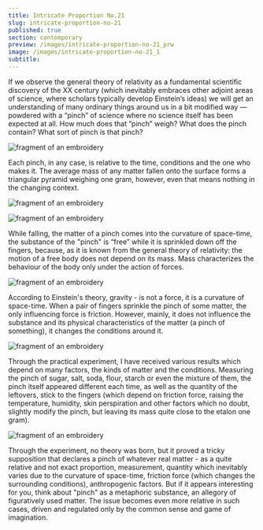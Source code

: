 ```yaml
---
title: Intricate Proportion No.21
slug: intricate-proportion-no-21
published: true
section: contemporary
preview: /images/intricate-proportion-no-21_prw
image: /images/intricate-proportion-no-21_1
subtitle:
---
```


If we observe the general theory of relativity as a fundamental scientific discovery of the XX century (which inevitably embraces other adjoint areas of science, where scholars typically develop Einstein’s ideas) we will get an understanding of many ordinary things around us in a bit modified way — powdered with a “pinch” of science where no science itself has been expected at all. How much does that ”pinch” weigh? What does the pinch contain? What sort of pinch is that pinch?

![fragment of an embroidery](/images/intricate-proportion-no-21_2)

Each pinch, in any case, is relative to the time, conditions and the one who makes it. The average mass of any matter fallen onto the surface forms a triangular pyramid weighing one gram, however, even that means nothing in the changing context.

![fragment of an embroidery](/images/intricate-proportion-no-21_3)

![fragment of an embroidery](/images/intricate-proportion-no-21_4)

While falling, the matter of a pinch comes into the curvature of space-time, the substance of the "pinch" is “free” while it is sprinkled down off the fingers, because, as it is known from the general theory of relativity: the motion of a free body does not depend on its mass. Mass characterizes the behaviour of the body only under the action of forces.

![fragment of an embroidery](/images/intricate-proportion-no-21_5)

According to Einstein's theory, gravity - is not a force, it is a curvature of space-time. When a pair of fingers sprinkle the pinch of some matter, the only influencing force is friction. However, mainly, it does not influence the substance and its physical characteristics of the matter (a pinch of something), it changes the conditions around it.

![fragment of an embroidery](/images/intricate-proportion-no-21_6)

Through the practical experiment, I have received various results which depend on many factors, the kinds of matter and the conditions. Measuring the pinch of sugar, salt, soda, flour, starch or even the mixture of them, the pinch itself appeared different each time, as well as the quantity of the leftovers, stick to the fingers (which depend on friction force, raising the temperature, humidity, skin perspiration and other factors which no doubt, slightly modify the pinch, but leaving its mass quite close to the etalon one gram).

![fragment of an embroidery](/images/intricate-proportion-no-21_7)

Through the experiment, no theory was born, but it proved a tricky supposition that declares a pinch of whatever real matter - as a quite relative and not exact proportion, measurement, quantity which inevitably varies due to the curvature of space-time, friction force (which changes the surrounding conditions), anthropogenic factors. But if it appears interesting for you, think about "pinch" as a metaphoric substance, an allegory of figuratively used matter. The issue becomes even more relative in such cases, driven and regulated only by the common sense and game of imagination.
